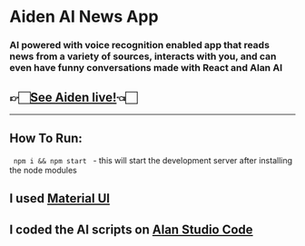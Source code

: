 # Aiden AI News App
### AI powered with voice recognition enabled app that reads news from a variety of sources, interacts with you, and can even have funny conversations made with React and Alan AI

## 👉🏻[See Aiden live!](https://aidenapp.netlify.app//)👈🏻
---
## How To Run:
<code> npm i && npm start </code> - this will start the development server after installing the node modules

## I used [Material UI](https://material-ui.com/)

## I coded the AI scripts on [Alan Studio Code](https://alan.app/)





